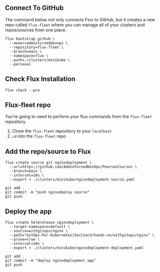 ## Connect To GitHub

The command below not only connects Flux to GitHub, but it creates a new repo called `flux-fleet` where you can manage all of your clusters and repos/sources from one place.

```
flux bootstrap github \
  --owner=adminturneddevops \
  --repository=flux-fleet \
  --branch=main \
  --namespace=flux \
  --path=./clusters/minikube \
  --personal
  ```


## Check Flux Installation
  `flux check --pre`

## Flux-fleet repo

You're going to need to perform your flux commands from the `flux-fleet` repository.

1. Clone the `flux-fleet` repository to your `localhost`
2. `cd` into the `flux-fleet` repo


## Add the repo/source to Flux
```
flux create source git nginxdeployment \
  --url=https://github.com/AdminTurnedDevOps/PearsonCourses \
  --branch=main \
  --interval=10s \
  --export > ./clusters/minikube/nginxdeployment-source.yaml
```

```
git add .
git commit -m "push nginxdeploy source"
git push
```

## Deploy the app
```
flux create helmrelease nginxdeployment \
  --target-namespace=default \
  --source=withgitops/nginx \
  --path="GitOps-For-Kubernetes/Section3/hands-on/withgitops/nginx" \
  --prune=true \
  --interval=10s \
  --export > ./clusters/minikube/nginxdeployment-deployment.yaml
  ```

  ```
git add .
git commit -m "deploy nginxdeployment app"
git push
```